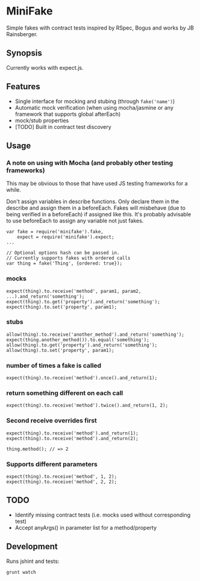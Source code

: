 # MiniFake

Simple fakes with contract tests inspired by RSpec, Bogus and works by JB Rainsberger.

## Synopsis

Currently works with expect.js.

## Features

* Single interface for mocking and stubing (through `fake('name')`)
* Automatic mock verification (when using mocha/jasmine or any framework that supports global afterEach)
* mock/stub properties
* [TODO] Built in contract test discovery

## Usage

### A note on using with Mocha (and probably other testing frameworks)

This may be obvious to those that have used JS testing frameworks for a while.

Don't assign variables in describe functions. Only declare them in the describe and assign them in a beforeEach. Fakes will misbehave (due to being verified in a beforeEach) if assigned like this. It's probably advisable to use beforeEach to assign any variable not just fakes.

    var fake = require('minifake').fake,
        expect = require('minifake').expect;
    ...

    // Optional options hash can be passed in.
    // Currently supports fakes with ordered calls
    var thing = fake('Thing', {ordered: true});

### mocks

    expect(thing).to.receive('method', param1, param2, ...).and_return('something');
    expect(thing).to.get('property').and_return('something');
    expect(thing).to.set('property', param1);

### stubs

    allow(thing).to.receive('another_method').and_return('something');
    expect(thing.another_method()).to.equal('something');
    allow(thing).to.get('property').and_return('something');
    allow(thing).to.set('property', param1);

### number of times a fake is called

    expect(thing).to.receive('method').once().and_return(1);

### return something different on each call

    expect(thing).to.receive('method').twice().and_return(1, 2);

### Second receive overrides first

    expect(thing).to.receive('method').and_return(1);
    expect(thing).to.receive('method').and_return(2);

    thing.method(); // => 2

### Supports different parameters

    expect(thing).to.receive('method', 1, 2);
    expect(thing).to.receive('method', 2, 2);

## TODO

* Identify missing contract tests (i.e. mocks used without corresponding test)
* Accept anyArgs() in parameter list for a method/property

## Development

Runs jshint and tests:

    grunt watch

